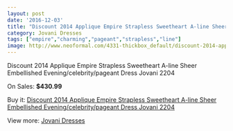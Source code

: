 ```yaml
---
layout: post
date: '2016-12-03'
title: "Discount 2014 Applique Empire Strapless Sweetheart A-line Sheer Embellished Evening/celebrity/pageant Dress Jovani 2204"
category: Jovani Dresses
tags: ["empire","charming","pageant","strapless","line"]
image: http://www.neoformal.com/4331-thickbox_default/discount-2014-applique-empire-strapless-sweetheart-a-line-sheer-embellished-evening-celebrity-pageant-dress-jovani-2204.jpg
---
```

Discount 2014 Applique Empire Strapless Sweetheart A-line Sheer Embellished Evening/celebrity/pageant Dress Jovani 2204

On Sales: **$430.99**
<a href="https://www.neoformal.com/en/jovani-dresses/1617-discount-2014-applique-empire-strapless-sweetheart-a-line-sheer-embellished-evening-celebrity-pageant-dress-jovani-2204.html"><amp-img layout="responsive" width="600" height="600" src="//www.neoformal.com/4331-thickbox_default/discount-2014-applique-empire-strapless-sweetheart-a-line-sheer-embellished-evening-celebrity-pageant-dress-jovani-2204.jpg" alt="Discount 2014 Applique Empire Strapless Sweetheart A-line Sheer Embellished Evening/celebrity/pageant Dress Jovani 2204 0" /></a>
<a href="https://www.neoformal.com/en/jovani-dresses/1617-discount-2014-applique-empire-strapless-sweetheart-a-line-sheer-embellished-evening-celebrity-pageant-dress-jovani-2204.html"><amp-img layout="responsive" width="600" height="600" src="//www.neoformal.com/4332-thickbox_default/discount-2014-applique-empire-strapless-sweetheart-a-line-sheer-embellished-evening-celebrity-pageant-dress-jovani-2204.jpg" alt="Discount 2014 Applique Empire Strapless Sweetheart A-line Sheer Embellished Evening/celebrity/pageant Dress Jovani 2204 1" /></a>
<a href="https://www.neoformal.com/en/jovani-dresses/1617-discount-2014-applique-empire-strapless-sweetheart-a-line-sheer-embellished-evening-celebrity-pageant-dress-jovani-2204.html"><amp-img layout="responsive" width="600" height="600" src="//www.neoformal.com/4333-thickbox_default/discount-2014-applique-empire-strapless-sweetheart-a-line-sheer-embellished-evening-celebrity-pageant-dress-jovani-2204.jpg" alt="Discount 2014 Applique Empire Strapless Sweetheart A-line Sheer Embellished Evening/celebrity/pageant Dress Jovani 2204 2" /></a>

Buy it: [Discount 2014 Applique Empire Strapless Sweetheart A-line Sheer Embellished Evening/celebrity/pageant Dress Jovani 2204](https://www.neoformal.com/en/jovani-dresses/1617-discount-2014-applique-empire-strapless-sweetheart-a-line-sheer-embellished-evening-celebrity-pageant-dress-jovani-2204.html "Discount 2014 Applique Empire Strapless Sweetheart A-line Sheer Embellished Evening/celebrity/pageant Dress Jovani 2204")

View more: [Jovani Dresses](https://www.neoformal.com/en/15-jovani-dresses "Jovani Dresses")